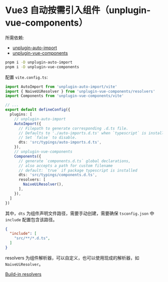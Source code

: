 # Vue3 自动按需引入组件（unplugin-vue-components）

所需依赖:

* [unplugin-auto-import](https://github.com/unplugin/unplugin-auto-import)
* [unplugin-vue-components](https://github.com/unplugin/unplugin-vue-components)

```bash
pnpm i -D unplugin-auto-import
pnpm i -D unplugin-vue-components
```

配置 `vite.config.ts`:

```typescript
import AutoImport from 'unplugin-auto-import/vite'
import { NaiveUiResolver } from 'unplugin-vue-components/resolvers'
import Components from 'unplugin-vue-components/vite'

// ...
export default defineConfig({
  plugins: [
    // unplugin-auto-import
    AutoImport({
      // Filepath to generate corresponding .d.ts file.
      // Defaults to './auto-imports.d.ts' when `typescript` is installed locally.
      // Set `false` to disable.
      dts: 'src/typings/auto-imports.d.ts',
    }),
    // unplugin-vue-components
    Components({
      // generate `components.d.ts` global declarations,
      // also accepts a path for custom filename
      // default: `true` if package typescript is installed
      dts: 'src/typings/components.d.ts',
      resolvers: [
        NaiveUiResolver(),
      ],
    }),
  ]
})
```

其中，`dts` 为组件声明文件路径，需要手动创建，需要确保 `tsconfig.json` 中 `include` 配置包含该路径。

```json
{
  "include": [
    "src/**/*.d.ts",
  ]
}
```

resolvers 为组件解析器，可以自定义，也可以使用现成的解析器，如 `NaiveUiResolver`。

[Build-in resolvers](https://github.com/unplugin/unplugin-vue-components?tab=readme-ov-file#importing-from-ui-libraries)
